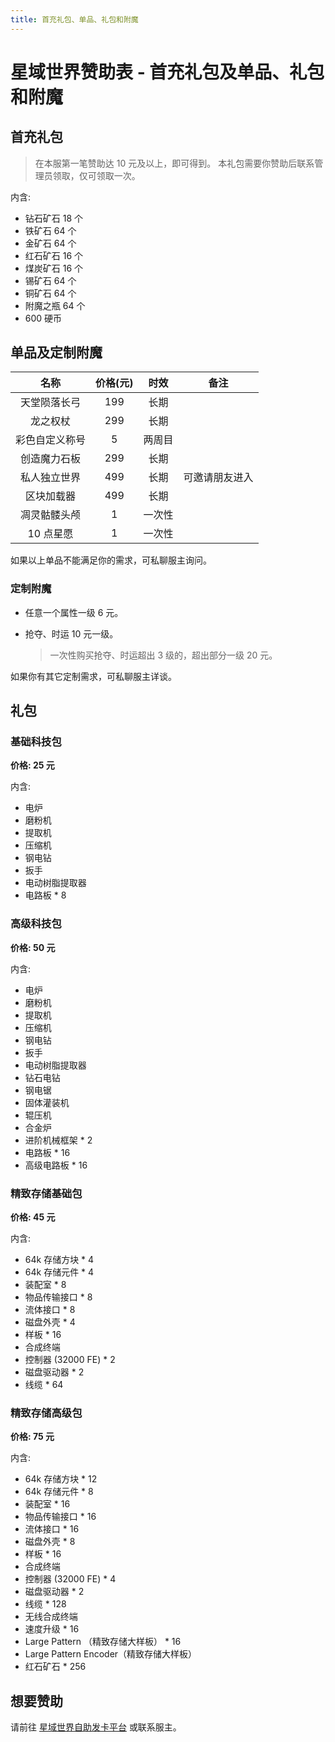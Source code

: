 ```yaml
---
title: 首充礼包、单品、礼包和附魔
---
```


# 星域世界赞助表 - 首充礼包及单品、礼包和附魔

## 首充礼包

> 在本服第一笔赞助达 10 元及以上，即可得到。
> 本礼包需要你赞助后联系管理员领取，仅可领取一次。

内含:

- 钻石矿石 18 个
- 铁矿石 64 个
- 金矿石 64 个
- 红石矿石 16  个
- 煤炭矿石 16 个
- 锡矿石 64 个
- 铜矿石 64 个
- 附魔之瓶 64 个
- 600 硬币

## 单品及定制附魔

|      名称      | 价格(元) |  时效  |      备注      |
| :------------: | :------: | :----: | :------------: |
|  天堂陨落长弓  |   199    |  长期  |                |
|    龙之权杖    |   299    |  长期  |                |
| 彩色自定义称号 |    5     | 两周目 |                |
|  创造魔力石板  |   299    |  长期  |                |
|  私人独立世界  |   499    |  长期  | 可邀请朋友进入 |
|   区块加载器   |   499    |  长期  |                |
|  凋灵骷髅头颅  |    1     | 一次性 |                |
|   10 点星愿    |    1     | 一次性 |                |

如果以上单品不能满足你的需求，可私聊服主询问。

### 定制附魔

- 任意一个属性一级 6 元。

- 抢夺、时运 10 元一级。

  > 一次性购买抢夺、时运超出 3 级的，超出部分一级 20 元。

如果你有其它定制需求，可私聊服主详谈。

## 礼包

### 基础科技包

**价格: 25 元**

内含:

- 电炉
- 磨粉机
- 提取机
- 压缩机
- 钢电钻
- 扳手
- 电动树脂提取器
- 电路板 * 8

### 高级科技包

**价格: 50 元**

内含:

- 电炉
- 磨粉机
- 提取机
- 压缩机
- 钢电钻
- 扳手
- 电动树脂提取器
- 钻石电钻
- 钢电锯
- 固体灌装机
- 辊压机
- 合金炉
- 进阶机械框架 * 2
- 电路板 * 16
- 高级电路板 * 16

### 精致存储基础包

**价格: 45 元**

内含:

- 64k 存储方块 * 4
- 64k 存储元件 * 4
- 装配室 * 8
- 物品传输接口 * 8
- 流体接口 * 8
- 磁盘外壳 * 4
- 样板 * 16
- 合成终端
- 控制器 (32000 FE) * 2
- 磁盘驱动器 * 2
- 线缆 * 64

### 精致存储高级包

**价格: 75 元**

内含:

- 64k 存储方块 * 12
- 64k 存储元件 * 8
- 装配室 * 16
- 物品传输接口 * 16
- 流体接口 * 16
- 磁盘外壳 * 8
- 样板 * 16
- 合成终端
- 控制器 (32000 FE) * 4
- 磁盘驱动器 * 2
- 线缆 * 128
- 无线合成终端
- 速度升级 * 16
- Large Pattern （精致存储大样板） * 16
- Large Pattern Encoder（精致存储大样板）
- 红石矿石 * 256

## 想要赞助

请前往 [星域世界自助发卡平台](https://pay.mcstaralliance.com) 或联系服主。

